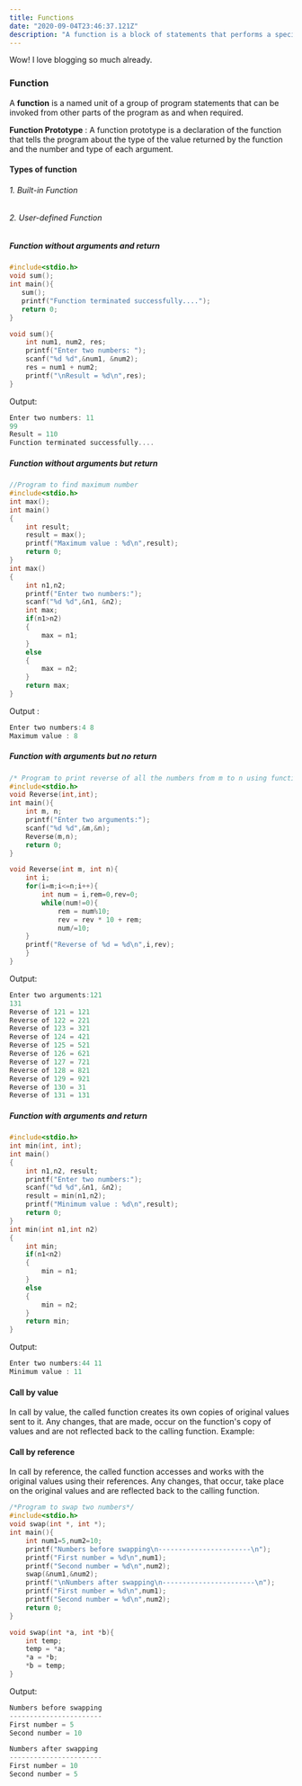 ```yaml
---
title: Functions
date: "2020-09-04T23:46:37.121Z"
description: "A function is a block of statements that performs a specific task."
---
```


Wow! I love blogging so much already.

### Function

A **function** is a named unit of a group of program statements that can be invoked from other parts of the program as and when required.

**Function Prototype** : A function prototype is a declaration of the function that tells the program about the type of the value returned by the function and the number and type of each argument.

#### Types of function

###### 1. Built-in Function

###### 2. User-defined Function

##### Function without arguments and return

```c
#include<stdio.h>
void sum();
int main(){
   sum();
   printf("Function terminated successfully....");
   return 0;
}

void sum(){
    int num1, num2, res;
    printf("Enter two numbers: ");
    scanf("%d %d",&num1, &num2);
    res = num1 + num2;
    printf("\nResult = %d\n",res);
}
```

Output:

```c
Enter two numbers: 11
99
Result = 110
Function terminated successfully....
```

##### Function without arguments but return

```c
//Program to find maximum number
#include<stdio.h>
int max();
int main()
{
	int result;
	result = max();
	printf("Maximum value : %d\n",result);
	return 0;
}
int max()
{
	int n1,n2;
	printf("Enter two numbers:");
	scanf("%d %d",&n1, &n2);
	int max;
	if(n1>n2)
	{
		max = n1;
	}
	else
	{
		max = n2;
	}
	return max;
}
```

Output :

```c
Enter two numbers:4 8
Maximum value : 8
```

##### Function with arguments but no return

```c
/* Program to print reverse of all the numbers from m to n using functions with arguments and no return type. the inputs in the program will be m and n variables and need to take these variables as arguments.*/
#include<stdio.h>
void Reverse(int,int);
int main(){
	int m, n;
	printf("Enter two arguments:");
	scanf("%d %d",&m,&n);
	Reverse(m,n);
	return 0;
}

void Reverse(int m, int n){
	int i;
	for(i=m;i<=n;i++){
		int num = i,rem=0,rev=0;
		while(num!=0){
			rem = num%10;
			rev = rev * 10 + rem;
			num/=10;
	}
	printf("Reverse of %d = %d\n",i,rev);
	}
}
```

Output:

```c
Enter two arguments:121
131
Reverse of 121 = 121
Reverse of 122 = 221
Reverse of 123 = 321
Reverse of 124 = 421
Reverse of 125 = 521
Reverse of 126 = 621
Reverse of 127 = 721
Reverse of 128 = 821
Reverse of 129 = 921
Reverse of 130 = 31
Reverse of 131 = 131
```

##### Function with arguments and return

```c
#include<stdio.h>
int min(int, int);
int main()
{
	int n1,n2, result;
	printf("Enter two numbers:");
	scanf("%d %d",&n1, &n2);
	result = min(n1,n2);
	printf("Minimum value : %d\n",result);
	return 0;
}
int min(int n1,int n2)
{
	int min;
	if(n1<n2)
	{
		min = n1;
	}
	else
	{
		min = n2;
	}
	return min;
}
```

Output:

```c
Enter two numbers:44 11
Minimum value : 11
```

#### Call by value

In call by value, the called function creates its own copies of original values sent to it. Any changes, that are made, occur on the function's copy of values and are not reflected back to the calling function.
Example:

#### Call by reference

In call by reference, the called function accesses and works with the original values using their references. Any changes, that occur, take place on the original values and are reflected back to the calling function.

```c
/*Program to swap two numbers*/
#include<stdio.h>
void swap(int *, int *);
int main(){
	int num1=5,num2=10;
	printf("Numbers before swapping\n-----------------------\n");
	printf("First number = %d\n",num1);
	printf("Second number = %d\n",num2);
	swap(&num1,&num2);
	printf("\nNumbers after swapping\n-----------------------\n");
	printf("First number = %d\n",num1);
	printf("Second number = %d\n",num2);
	return 0;
}

void swap(int *a, int *b){
	int temp;
	temp = *a;
	*a = *b;
	*b = temp;
}
```

Output:

```c
Numbers before swapping
-----------------------
First number = 5
Second number = 10

Numbers after swapping
-----------------------
First number = 10
Second number = 5
```
